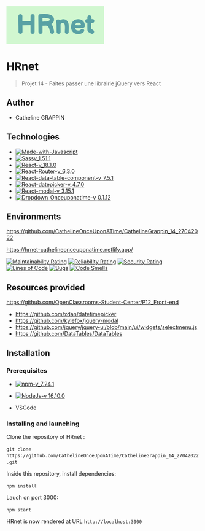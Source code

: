 ![logo-du-projet](https://github.com/CathelineOnceUponATime/CathelineGrappin_14_27042022/blob/main/src/assets/Logo%20HRnet.png)

# HRnet

> Projet 14 - Faites passer une librairie jQuery vers React

## Author 

- Catheline GRAPPIN

## Technologies

- [![Made-with-Javascript](https://img.shields.io/badge/Made%20with-Javascript-green)](https://developer.mozilla.org/fr/docs/Web/JavaScript)
- [![Sassv_1.51.1](https://img.shields.io/badge/Sass-v_1.51.0-ff69b4)](https://sass-lang.com/)
- [![React-v_18.1.0](https://img.shields.io/badge/React-v_18.1.0-blue)](https://fr.reactjs.org/)
- [![React-Router-v_6.3.0](https://img.shields.io/badge/React_Router-v_6.3.0-22577A)](https://reactrouter.com/docs/en/v6)
- [![React-data-table-component-v_7.5.1](https://img.shields.io/badge/React_Data_Table_Component-v_7.5.1-38A3A5)](https://react-data-table-component.netlify.app/?path=/story/getting-started-intro--page)
- [![React-datepicker-v_4.7.0](https://img.shields.io/badge/React_Datepicker-v_4.7.0-57CC99)](https://www.npmjs.com/package/react-datepicker)
- [![React-modal-v_3.15.1](https://img.shields.io/badge/React_modal-v_3.15.1-C7F9CC)](https://www.npmjs.com/package/react-modal)
- [![Dropdown_Onceuponatime-v_0.1.12](https://img.shields.io/badge/Dropdown_Onceuponatime-v_0.1.12-80ED99)](https://www.npmjs.com/package/dropdown-onceuponatime)

## Environments

https://github.com/CathelineOnceUponATime/CathelineGrappin_14_27042022

https://hrnet-cathelineonceuponatime.netlify.app/

[![Maintainability Rating](https://sonarcloud.io/api/project_badges/measure?project=CathelineOnceUponATime_CathelineGrappin_14_27042022&metric=sqale_rating)](https://sonarcloud.io/summary/new_code?id=CathelineOnceUponATime_CathelineGrappin_14_27042022)
[![Reliability Rating](https://sonarcloud.io/api/project_badges/measure?project=CathelineOnceUponATime_CathelineGrappin_14_27042022&metric=reliability_rating)](https://sonarcloud.io/summary/new_code?id=CathelineOnceUponATime_CathelineGrappin_14_27042022)
[![Security Rating](https://sonarcloud.io/api/project_badges/measure?project=CathelineOnceUponATime_CathelineGrappin_14_27042022&metric=security_rating)](https://sonarcloud.io/summary/new_code?id=CathelineOnceUponATime_CathelineGrappin_14_27042022)  
[![Lines of Code](https://sonarcloud.io/api/project_badges/measure?project=CathelineOnceUponATime_CathelineGrappin_14_27042022&metric=ncloc)](https://sonarcloud.io/summary/new_code?id=CathelineOnceUponATime_CathelineGrappin_14_27042022)
[![Bugs](https://sonarcloud.io/api/project_badges/measure?project=CathelineOnceUponATime_CathelineGrappin_14_27042022&metric=bugs)](https://sonarcloud.io/summary/new_code?id=CathelineOnceUponATime_CathelineGrappin_14_27042022)
[![Code Smells](https://sonarcloud.io/api/project_badges/measure?project=CathelineOnceUponATime_CathelineGrappin_14_27042022&metric=code_smells)](https://sonarcloud.io/summary/new_code?id=CathelineOnceUponATime_CathelineGrappin_14_27042022)

## Resources provided

https://github.com/OpenClassrooms-Student-Center/P12_Front-end

- https://github.com/xdan/datetimepicker
- https://github.com/kylefox/jquery-modal
- https://github.com/jquery/jquery-ui/blob/main/ui/widgets/selectmenu.js
- https://github.com/DataTables/DataTables

## Installation

### Prerequisites

- [![npm-v_7.24.1](https://img.shields.io/badge/npm-v_7.24.1-orange)](https://docs.npmjs.com/)
- [![NodeJs-v_16.10.0](https://img.shields.io/badge/NodeJs-v_16.10.0-red)](https://nodejs.org/en/docs/)

- VSCode

### Installing and launching

Clone the repository of HRnet :

`git clone https://github.com/CathelineOnceUponATime/CathelineGrappin_14_27042022.git`

Inside this repository, install dependencies:

`npm install`

Lauch on port 3000:

`npm start`

HRnet is now rendered at URL `http://localhost:3000`
